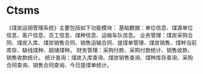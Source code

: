 # Ctsms
 《煤炭运销管理系统》主要包括如下功能模块：  基础数据：单位信息、煤源单位信息、客户信息、员工信息、煤种信息、运输车队信息。  业务管理：煤炭采购合同、煤炭入库、煤炭销售合同、销售运输合同、提煤单管理、煤炭销售、煤种当前库存、缺线煤种、超储煤种。  财务管理：采购付款、采购付款统计、销售收款、销售收款统计。  统计查询：煤炭入库查询、煤炭销售查询、煤种库存查询、采购合同查询、销售合同查询、今日提煤单统计。
